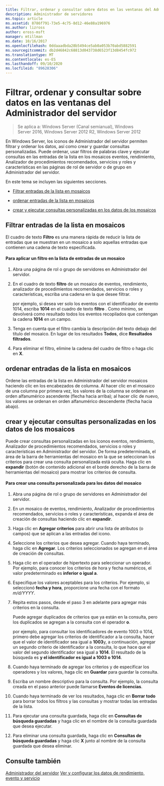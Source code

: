 ```yaml
---
title: Filtrar, ordenar y consultar sobre datos en las ventanas del Administrador del servidor
description: Administrador de servidores
ms.topic: article
ms.assetid: 8786f791-73e5-4c75-8d12-46e88a196976
ms.author: lizross
author: eross-msft
manager: mtillman
ms.date: 10/16/2017
ms.openlocfilehash: 0ddaaadbda28b5494ce5ab0a053b70abd5882591
ms.sourcegitcommit: db2d46842c68813d043738d6523f13d8454fc972
ms.translationtype: MT
ms.contentlocale: es-ES
ms.lasthandoff: 09/10/2020
ms.locfileid: "89628306"
---
```

# <a name="filter-sort-and-query-data-in-server-manager-tiles"></a>Filtrar, ordenar y consultar sobre datos en las ventanas del Administrador del servidor

>Se aplica a: Windows Server (Canal semianual), Windows Server 2016, Windows Server 2012 R2, Windows Server 2012

En Windows Server, los iconos de Administrador del servidor permiten filtrar y ordenar los datos, así como crear y guardar consultas personalizadas. Puede ordenar, usar filtros de palabras clave y ejecutar consultas en las entradas de la lista en los mosaicos eventos, rendimiento, Analizador de procedimientos recomendados, servicios y roles y características en las páginas de rol de servidor o de grupo en Administrador del servidor.

En este tema se incluyen las siguientes secciones.

-   [Filtrar entradas de la lista en mosaicos](#BKMK_tiles)

-   [ordenar entradas de la lista en mosaicos](#BKMK_sort)

-   [crear y ejecutar consultas personalizadas en los datos de los mosaicos](#BKMK_query)

## <a name="filter-list-entries-in-tiles"></a><a name=BKMK_tiles></a>Filtrar entradas de la lista en mosaicos
El cuadro de texto **Filtro** es una manera rápida de reducir la lista de entradas que se muestran en un mosaico a solo aquellas entradas que contienen una cadena de texto especificada.

#### <a name="to-apply-a-filter-to-the-list-of-entries-in-a-tile"></a>Para aplicar un filtro en la lista de entradas de un mosaico

1.  Abra una página de rol o grupo de servidores en Administrador del servidor.

2.  En el cuadro de texto **filtro** de un mosaico de eventos, rendimiento, analizador de procedimientos recomendados, servicios o roles y características, escriba una cadena en la que desee filtrar.

    por ejemplo, si desea ver solo los eventos con el identificador de evento 1014, escriba **1014** en el cuadro de texto **filtro** . Como mínimo, se devolverá como resultado todos los eventos recopilados que contengan la cadena **1014** en un campo.

3.  Tenga en cuenta que el filtro cambia la descripción del texto debajo del título del mosaico. En lugar de los resultados **Todos**, dice **Resultados filtrados**.

4.  Para eliminar el filtro, elimine la cadena del cuadro de filtro o haga clic en **X**.

## <a name="sort-list-entries-in-tiles"></a><a name=BKMK_sort></a>ordenar entradas de la lista en mosaicos
Ordene las entradas de la lista en Administrador del servidor mosaicos haciendo clic en los encabezados de columna. Al hacer clic en el mosaico de una columna por primera vez, los valores de la columna se ordenan en orden alfanumérico ascendente (flecha hacia arriba); al hacer clic de nuevo, los valores se ordenan en orden alfanumérico descendente (flecha hacia abajo).

## <a name="create-and-run-custom-queries-on-tile-data"></a><a name=BKMK_query></a>crear y ejecutar consultas personalizadas en los datos de los mosaicos
Puede crear consultas personalizadas en los iconos eventos, rendimiento, Analizador de procedimientos recomendados, servicios o roles y características en Administrador del servidor. De forma predeterminada, el área de la barra de herramientas del mosaico en la que se seleccionan los criterios para crear una consulta personalizada está oculta. Haga clic en **expandir** (botón de contenido adicional en el borde derecho de la barra de herramientas del mosaico) para mostrar los criterios de consulta.

#### <a name="to-create-a-custom-query-for-tile-data"></a>Para crear una consulta personalizada para los datos del mosaico

1.  Abra una página de rol o grupo de servidores en Administrador del servidor.

2.  En un mosaico de eventos, rendimiento, Analizador de procedimientos recomendados, servicios o roles y características, expanda el área de creación de consultas haciendo clic en **expandir**.

3.  Haga clic en **Agregar criterios** para abrir una lista de atributos (o campos) que se aplican a las entradas del icono.

4.  Seleccione los criterios que desea agregar. Cuando haya terminado, haga clic en **Agregar**. Los criterios seleccionados se agregan en el área de creación de consultas.

5.  Haga clic en el operador de hipertexto para seleccionar un operador. Por ejemplo, para conocer los criterios de hora y fecha numéricos, el valor predeterminado es **inferior o igual a**.

6.  Especifique los valores aceptables para los criterios. Por ejemplo, si seleccionó **fecha y hora**, proporcione una fecha con el formato *m/d/YYYY*.

7.  Repita estos pasos, desde el paso 3 en adelante para agregar más criterios en la consulta.

    Puede agregar duplicados de criterios que ya están en la consulta, pero los duplicados se agregan a la consulta con el operador **o**.

    por ejemplo, para consultar los identificadores de evento 1003 o 1014, primero debe agregar los criterios de identificador a la consulta, hacer que el valor de identificador sea igual a **1003**y, a continuación, agregar un segundo criterio de identificador a la consulta, lo que hace que el valor del segundo identificador sea igual a **1014**. El resultado de la búsqueda es **y el identificador es igual a 1003 o 1014**.

8.  Cuando haya terminado de agregar los criterios y de especificar los operadores y los valores, haga clic en **Guardar** para guardar la consulta.

9. Escriba un nombre descriptivo para la consulta. Por ejemplo, la consulta creada en el paso anterior puede llamarse **Eventos de licencias**.

10. Cuando haya terminado de ver los resultados, haga clic en **Borrar todo** para borrar todos los filtros y las consultas y mostrar todas las entradas de la lista.

11. Para ejecutar una consulta guardada, haga clic en **Consultas de búsqueda guardadas** y haga clic en el nombre de la consulta guardada que desea ejecutar.

12. Para eliminar una consulta guardada, haga clic en **Consultas de búsqueda guardadas** y haga clic **X** junto al nombre de la consulta guardada que desea eliminar.

## <a name="see-also"></a>Consulte también
[Administrador del servidor](server-manager.md) 
 [Ver y configurar los datos de rendimiento, evento y servicio](view-and-configure-performance-event-and-service-data.md)



